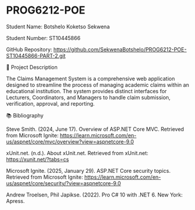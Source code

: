# PROG6212-POE
Student Name: Botshelo Koketso Sekwena

Student Number: ST10445866

GitHub Repository: https://github.com/SekwenaBotshelo/PROG6212-POE-ST10445866-PART-2.git

🚀 Project Description

The Claims Management System is a comprehensive web application designed to streamline the process of managing academic claims within an educational institution. The system provides distinct interfaces for Lecturers, Coordinators, and Managers to handle claim submission, verification, approval, and reporting.

📚 Bibliography

Steve Smith. (2024, June 17). Overview of ASP.NET Core MVC. Retrieved from Microsoft Ignite: https://learn.microsoft.com/en-us/aspnet/core/mvc/overview?view=aspnetcore-9.0

xUnit.net. (n.d.). About xUnit.net. Retrieved from xUnit.net: https://xunit.net/?tabs=cs

Microsoft Ignite. (2025, January 29). ASP.NET Core security topics. Retrieved from Microsoft Ignite: https://learn.microsoft.com/en-us/aspnet/core/security/?view=aspnetcore-9.0

Andrew Troelsen, Phil Japikse. (2022). Pro C# 10 with .NET 6. New York: Apress.

